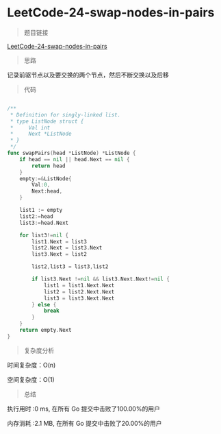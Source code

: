 # LeetCode-24-swap-nodes-in-pairs

> 题目链接

[LeetCode-24-swap-nodes-in-pairs](https://leetcode-cn.com/problems/swap-nodes-in-pairs/)

> 思路

记录前驱节点以及要交换的两个节点，然后不断交换以及后移


> 代码

```go

/**
 * Definition for singly-linked list.
 * type ListNode struct {
 *     Val int
 *     Next *ListNode
 * }
 */
func swapPairs(head *ListNode) *ListNode {
    if head == nil || head.Next == nil {
        return head
    }
    empty:=&ListNode{
        Val:0,
        Next:head,
    }

    list1 := empty
    list2:=head
    list3:=head.Next

    for list3!=nil {
        list1.Next = list3
        list2.Next = list3.Next
        list3.Next = list2

        list2,list3 = list3,list2

        if list3.Next !=nil && list3.Next.Next!=nil {
            list1 = list1.Next.Next
            list2 = list2.Next.Next
            list3 = list3.Next.Next
        } else {
            break
        }      
    }
    return empty.Next
}


```

> 复杂度分析

时间复杂度：O(n)

空间复杂度：O(1)


> 总结

执行用时 :0 ms, 在所有 Go 提交中击败了100.00%的用户

内存消耗 :2.1 MB, 在所有 Go 提交中击败了20.00%的用户

